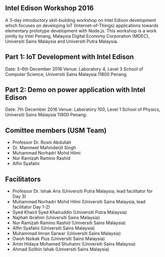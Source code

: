 Intel Edison Workshop 2016
--------------------------
A 3-day introductory skill-building workshop on Intel Edison development which focuses on developing IoT (Internet-of-Things) applications towards elementary prototype development with Node.js. This workshop is a work jointly by Intel Penang, Malaysia Digital Economy Corporation (MDEC), Universiti Sains Malaysia and Universiti Putra Malaysia. 

Part 1: IoT Development with Intel Edison
-----------------------------------------
Date: 5-6th December 2016
Venue: Laboratory 4, Level 3 School of Computer Science, Universiti Sains Malaysia 11800 Penang. 

Part 2: Demo on power application with Intel Edison
---------------------------------------------------
Date: 7th December 2016
Venue: Laboratory 100, Level 1 School of Physics, Universiti Sains Malaysia 11800 Penang.

Comittee members (USM Team)
---------------------------
* Professor Dr. Rosni Abdullah
* Dr. Manmeet Mahinderjit Singh
* Muhammad Norhadri Mohd Hilmi
* Nur Ramizah Ramino Rashid
* Alfin Syafalni

Facilitators
------------
* Professor Dr. Ishak Aris (Universiti Putra Malaysia, lead facilitator for Day 3)
* Muhammad Norhadri Mohd Hilmi (Universiti Sains Malaysia, lead facilitator Day 1-2)
* Syed Khairil Syed Khairuddin (Universiti Putra Malaysia)
* Najihah Ibrahim (Universiti Sains Malaysia)
* Nur Ramizah Ramino Rashid (Universiti Sains Malaysia)
* Alfin Syafalni (Universiti Sains Malaysia)
* Muhammad Imran Sarwar (Universiti Sains Malaysia)
* Owoh Nsikak Pius (Universiti Sains Malaysia)
* Amin Hidaya Mohamed Shuhaimi (Universiti Sains Malaysia)
* Ahmad Solihin Ishak (Universiti Sains Malaysia)
